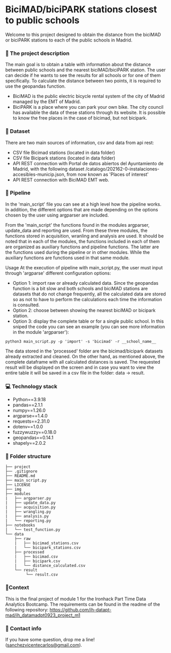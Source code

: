 # BiciMAD/biciPARK stations closest to public schools
 Welcome to this project designed to obtain the distance from the  biciMAD or biciPARK stations to each of the public schools in Madrid.

### 🎯 The project description
The main goal is to obtain a table with information about the distance between public schools and the nearest biciMAD/biciPARK station. The user can decide if he wants to see the results for all schools or for one of them specifically. To calculate the distance between two points, it is required to use the geopandas function.
- BiciMAD is the public electric bicycle rental system of the city of Madrid managed by the EMT of Madrid. 
- BiciPARK is a place where you can park your own bike.
The city council has available the data of these stations through its website. It is possible to know the free places in the case of bicimad, but not bicipark.


### 📑 Dataset
There are two main sources of information, csv and data from api rest:
- CSV file Bicimad stations (located in data folder)
- CSV file Bicipark stations (located in data folder)
- API REST connection with Portal de datos abiertos del Ayuntamiento de Madrid, with the following dataset /catalogo/202162-0-instalaciones-accesibles-municip.json, from now known as 'Places of interest'
- API REST connection with BiciMAD EMT web.


### 🚀 Pipeline
In the 'main_script' file you can see at a high level how the pipeline works. In addition, the different options that are made depending on the options chosen by the user using argparser are included.

From the 'main_script' the functions found in the modules argparser, update_data and reporting are used. From these three modules, the functions stored in acquisition, wranling and analysis are used.
It should be noted that in each of the modules, the functions included in each of them are organized as auxiliary functions and pipeline functions. The latter are the functions used during the pipeline or in other modules. While the auxiliary functions are functions used in that same module.

Usage
At the execution of pipeline with main_script.py, the user must input through 'argparse' different configuration options:
- Option 1: import raw or already calculated data. Since the geopandas function is a bit slow and both schools and biciMAD stations are datasets that do not change frequently, all the calculated data are stored so as not to have to perform the calculations each time the information is consulted. 
- Option 2: choose between showing the nearest biciMAD or bicipark station.
- Option 3: display the complete table or for a single public school.
In this sniped the code you can see an example (you can see more information in the module 'argparser'):
```
python3 main_script.py -p 'import' -s 'bicimad' -r __school_name__
```
The data stored in the 'processed' folder are the bicimad/bicipark datasets already extracted and cleaned. On the other hand, as mentioned above, the complete dataframe with all calculated distances is saved.
The requested result will be displayed on the screen and in case you want to view the entire table it will be saved in a csv file in the folder: data -> result.

### 💻 Technology stack

- Python==3.9.18
- pandas==2.1.1
- numpy==1.26.0
- argparse==1.4.0
- requests==2.31.0
- dotenv==1.0.0
- fuzzywuzzy==0.18.0
- geopandas==0.14.1
- shapely==2.0.2


### 📁 Folder structure

    ├── project
    ├── .gitignore
    ├── README.md
    ├── main_script.py
    ├── LICENSE
    ├── img
    ├── modules
    |   ├── argparser.py
    |   ├── update_data.py
    |   ├── acquisition.py
    |   ├── wrangling.py
    |   ├── analysis.py
    |   └── reporting.py
    ├── notebooks
    |   └── test_function.py
    └── data
        ├── raw
        |   ├── bicimad_stations.csv
        |   └── bicipark_stations.csv
        ├── processed
        |   ├── bicimad.csv
        |   ├── bicipark.csv
        |   └── distance_calculated.csv
        └── result
             └── result.csv

### 👀Context
This is the final project of module 1 for the Ironhack Part Time Data Analytics Bootcamp. The requirements can be found in the readme of the following repository:
https://github.com/ih-datapt-mad/ih_datamadpt0923_project_m1

### 📨 Contact info

If you have some question, drop me a line! (sanchezvicentecarlos@gmail.com).